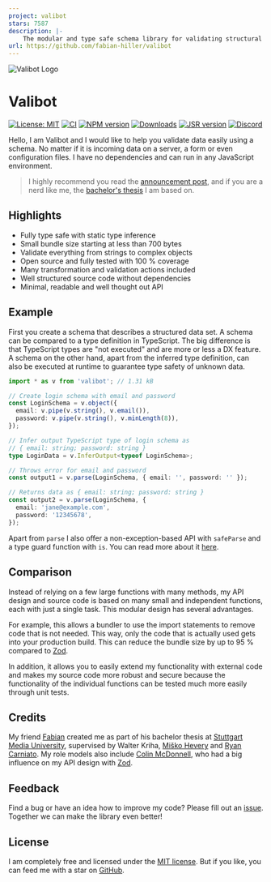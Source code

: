 ```yaml
---
project: valibot
stars: 7587
description: |-
    The modular and type safe schema library for validating structural data 🤖
url: https://github.com/fabian-hiller/valibot
---
```


![Valibot Logo](https://github.com/fabian-hiller/valibot/blob/main/valibot.jpg?raw=true)

# Valibot

[![License: MIT][license-image]][license-url]
[![CI][ci-image]][ci-url]
[![NPM version][npm-image]][npm-url]
[![Downloads][downloads-image]][npm-url]
[![JSR version][jsr-image]][jsr-url]
[![Discord][discord-image]][discord-url]

Hello, I am Valibot and I would like to help you validate data easily using a schema. No matter if it is incoming data on a server, a form or even configuration files. I have no dependencies and can run in any JavaScript environment.

> I highly recommend you read the [announcement post](https://www.builder.io/blog/introducing-valibot), and if you are a nerd like me, the [bachelor's thesis](https://valibot.dev/thesis.pdf) I am based on.

## Highlights

- Fully type safe with static type inference
- Small bundle size starting at less than 700 bytes
- Validate everything from strings to complex objects
- Open source and fully tested with 100 % coverage
- Many transformation and validation actions included
- Well structured source code without dependencies
- Minimal, readable and well thought out API

## Example

First you create a schema that describes a structured data set. A schema can be compared to a type definition in TypeScript. The big difference is that TypeScript types are "not executed" and are more or less a DX feature. A schema on the other hand, apart from the inferred type definition, can also be executed at runtime to guarantee type safety of unknown data.

<!-- prettier-ignore -->
```ts
import * as v from 'valibot'; // 1.31 kB

// Create login schema with email and password
const LoginSchema = v.object({
  email: v.pipe(v.string(), v.email()),
  password: v.pipe(v.string(), v.minLength(8)),
});

// Infer output TypeScript type of login schema as
// { email: string; password: string }
type LoginData = v.InferOutput<typeof LoginSchema>;

// Throws error for email and password
const output1 = v.parse(LoginSchema, { email: '', password: '' });

// Returns data as { email: string; password: string }
const output2 = v.parse(LoginSchema, {
  email: 'jane@example.com',
  password: '12345678',
});
```

Apart from `parse` I also offer a non-exception-based API with `safeParse` and a type guard function with `is`. You can read more about it [here](https://valibot.dev/guides/parse-data/).

## Comparison

Instead of relying on a few large functions with many methods, my API design and source code is based on many small and independent functions, each with just a single task. This modular design has several advantages.

For example, this allows a bundler to use the import statements to remove code that is not needed. This way, only the code that is actually used gets into your production build. This can reduce the bundle size by up to 95 % compared to [Zod](https://zod.dev/).

In addition, it allows you to easily extend my functionality with external code and makes my source code more robust and secure because the functionality of the individual functions can be tested much more easily through unit tests.

## Credits

My friend [Fabian](https://github.com/fabian-hiller) created me as part of his bachelor thesis at [Stuttgart Media University](https://www.hdm-stuttgart.de/en/), supervised by Walter Kriha, [Miško Hevery](https://github.com/mhevery) and [Ryan Carniato](https://github.com/ryansolid). My role models also include [Colin McDonnell](https://github.com/colinhacks), who had a big influence on my API design with [Zod](https://zod.dev/).

## Feedback

Find a bug or have an idea how to improve my code? Please fill out an [issue](https://github.com/fabian-hiller/valibot/issues/new). Together we can make the library even better!

## License

I am completely free and licensed under the [MIT license](https://github.com/fabian-hiller/valibot/blob/main/LICENSE.md). But if you like, you can feed me with a star on [GitHub](https://github.com/fabian-hiller/valibot).

[license-image]: https://img.shields.io/badge/License-MIT-brightgreen.svg?style=flat-square
[license-url]: https://opensource.org/licenses/MIT
[ci-image]: https://img.shields.io/github/actions/workflow/status/fabian-hiller/valibot/ci.yml?branch=main&logo=github&style=flat-square
[ci-url]: https://github.com/fabian-hiller/valibot/actions/workflows/ci.yml
[npm-image]: https://img.shields.io/npm/v/valibot.svg?style=flat-square
[npm-url]: https://npmjs.org/package/valibot
[downloads-image]: https://img.shields.io/npm/dm/valibot.svg?style=flat-square
[jsr-image]: https://jsr.io/badges/@valibot/valibot?style=flat-square
[jsr-url]: https://jsr.io/@valibot/valibot
[discord-image]: https://img.shields.io/discord/1252985447273992222?label=Discord&style=flat-square
[discord-url]: https://discord.gg/tkMjQACf2P

